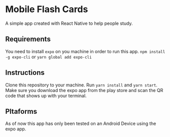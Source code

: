 # Mobile Flash Cards
A simple app created with React Native to help people study.

## Requirements
You need to install `expo` on you machine in order to run this app.
`npm install -g expo-cli`
or
`yarn global add expo-cli`

## Instructions
Clone this repository to your machine. Run `yarn install` and `yarn start`. Make sure you download the expo app from the play store and scan the QR code that shows up with your terminal.

## Pltaforms
As of now this app has only been tested on an Android Device using the expo app.
